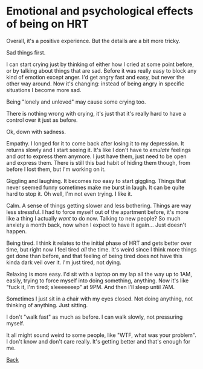 # Emotional and psychological effects of being on HRT

Overall, it's a positive experience.  But the details are a bit more
tricky.

Sad things first.

I can start crying just by thinking of either how I cried at some
point before, or by talking about things that are sad.  Before it was
really easy to block any kind of emotion except anger.  I'd get angry
fast and easy, but never the other way around.  Now it's changing:
instead of being angry in specific situations I become more sad.

Being "lonely and unloved" may cause some crying too.

There is nothing wrong with crying, it's just that it's really hard to
have a control over it just as before.

Ok, down with sadness.

Empathy.  I longed for it to come back after losing it to my
depression.  It returns slowly and I start seeing it.  It's like I
don't have to *emulate* feelings and *act* to express them anymore.  I
just have them, just need to be open and express them.  There is still
this bad habit of hiding them though, from before I lost them, but I'm
working on it.

Giggling and laughing.  It becomes *too* easy to start giggling.
Things that never seemed funny sometimes make me burst in laugh.  It
can be quite hard to stop it.  Oh well, I'm not even trying.  I like
it.

Calm.  A sense of things getting slower and less bothering.  Things
are way less stressful.  I had to force myself out of the apartment
before, it's more like a thing I actually *want* to do now.  Talking
to new people?  So much anxiety a month back, now when I expect to
have it again...  Just doesn't happen.

Being tired.  I think it relates to the initial phase of HRT and gets
better over time, but right now I feel tired *all* the time.  It's
weird since I think more things get done than before, and that feeling
of being tired does not have this kinda dark veil over it.  I'm just
tired, not dying.

Relaxing is more easy.  I'd sit with a laptop on my lap all the way up
to 1AM, easily, trying to force myself into doing something, anything.
Now it's like "fuck it, I'm tired; sleeeeeeep" at 9PM.  And then I'll
sleep until 7AM.

Sometimes I just sit in a chair with my eyes closed.  Not doing
anything, not thinking of anything.  Just sitting.

I don't "walk fast" as much as before.  I can walk slowly, not
pressuring myself.

It all might sound weird to some people, like "WTF, what was your
problem".  I don't know and don't care really.  It's getting better
and that's enough for me.

[Back](index.md)
